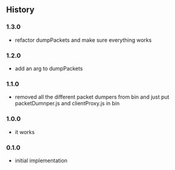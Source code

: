 ## History

### 1.3.0

* refactor dumpPackets and make sure everything works

### 1.2.0

* add an arg to dumpPackets

### 1.1.0

* removed all the different packet dumpers from bin and just put packetDumnper.js and clientProxy.js in bin

### 1.0.0

* it works

### 0.1.0

* initial implementation
